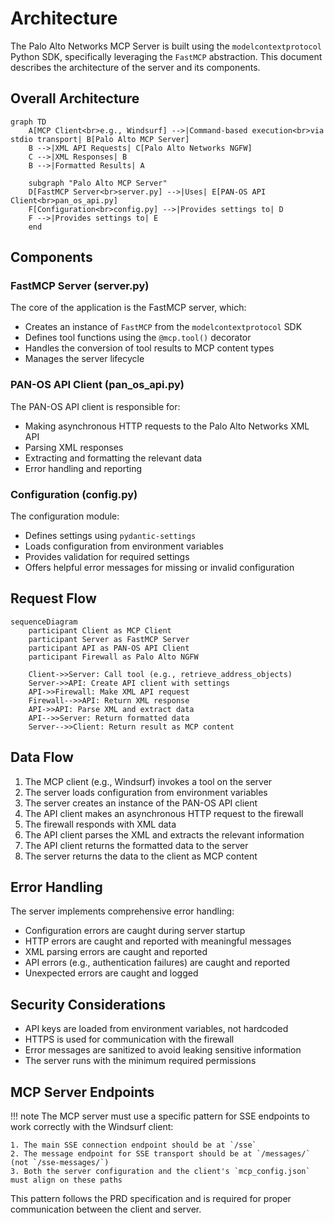 # Architecture

The Palo Alto Networks MCP Server is built using the `modelcontextprotocol` Python SDK, specifically leveraging the `FastMCP` abstraction. This document describes the architecture of the server and its components.

## Overall Architecture

```mermaid
graph TD
    A[MCP Client<br>e.g., Windsurf] -->|Command-based execution<br>via stdio transport| B[Palo Alto MCP Server]
    B -->|XML API Requests| C[Palo Alto Networks NGFW]
    C -->|XML Responses| B
    B -->|Formatted Results| A

    subgraph "Palo Alto MCP Server"
    D[FastMCP Server<br>server.py] -->|Uses| E[PAN-OS API Client<br>pan_os_api.py]
    F[Configuration<br>config.py] -->|Provides settings to| D
    F -->|Provides settings to| E
    end
```

## Components

### FastMCP Server (server.py)

The core of the application is the FastMCP server, which:

- Creates an instance of `FastMCP` from the `modelcontextprotocol` SDK
- Defines tool functions using the `@mcp.tool()` decorator
- Handles the conversion of tool results to MCP content types
- Manages the server lifecycle

### PAN-OS API Client (pan_os_api.py)

The PAN-OS API client is responsible for:

- Making asynchronous HTTP requests to the Palo Alto Networks XML API
- Parsing XML responses
- Extracting and formatting the relevant data
- Error handling and reporting

### Configuration (config.py)

The configuration module:

- Defines settings using `pydantic-settings`
- Loads configuration from environment variables
- Provides validation for required settings
- Offers helpful error messages for missing or invalid configuration

## Request Flow

```mermaid
sequenceDiagram
    participant Client as MCP Client
    participant Server as FastMCP Server
    participant API as PAN-OS API Client
    participant Firewall as Palo Alto NGFW

    Client->>Server: Call tool (e.g., retrieve_address_objects)
    Server->>API: Create API client with settings
    API->>Firewall: Make XML API request
    Firewall-->>API: Return XML response
    API->>API: Parse XML and extract data
    API-->>Server: Return formatted data
    Server-->>Client: Return result as MCP content
```

## Data Flow

1. The MCP client (e.g., Windsurf) invokes a tool on the server
2. The server loads configuration from environment variables
3. The server creates an instance of the PAN-OS API client
4. The API client makes an asynchronous HTTP request to the firewall
5. The firewall responds with XML data
6. The API client parses the XML and extracts the relevant information
7. The API client returns the formatted data to the server
8. The server returns the data to the client as MCP content

## Error Handling

The server implements comprehensive error handling:

- Configuration errors are caught during server startup
- HTTP errors are caught and reported with meaningful messages
- XML parsing errors are caught and reported
- API errors (e.g., authentication failures) are caught and reported
- Unexpected errors are caught and logged

## Security Considerations

- API keys are loaded from environment variables, not hardcoded
- HTTPS is used for communication with the firewall
- Error messages are sanitized to avoid leaking sensitive information
- The server runs with the minimum required permissions

## MCP Server Endpoints

!!! note
    The MCP server must use a specific pattern for SSE endpoints to work correctly with the Windsurf client:

    1. The main SSE connection endpoint should be at `/sse`
    2. The message endpoint for SSE transport should be at `/messages/` (not `/sse-messages/`)
    3. Both the server configuration and the client's `mcp_config.json` must align on these paths

This pattern follows the PRD specification and is required for proper communication between the client and server.
